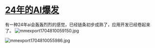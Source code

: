 # [24年的AI爆发](https://github.com/nowingcanfly/blog/issues/4)

有一种24年ai会轰轰烈烈的感觉，已经链条初步成熟了，应用开发已经卷起来了。
![mmexport1704810059150.jpg](https://github.com/nowingcanfly/blog/assets/92837978/f9627b35-c152-42a8-9d6f-5e9e711a9eed)

![mmexport1704810055986.jpg](https://github.com/nowingcanfly/blog/assets/92837978/59f21605-bbb6-450b-9bca-10fe41f677df)

